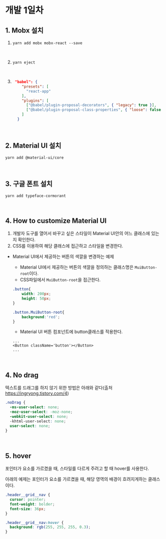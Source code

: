 # 개발 1일차



## 1. Mobx 설치

1. ```
   yarn add mobx mobx-react --save
   ```

   <br/>

2. ```
   yarn eject
   ```

   <br/>

3. ```json
    "babel": {
       "presets": [
         "react-app"
       ],
       "plugins": [
         ["@babel/plugin-proposal-decorators", { "legacy": true }],
         ["@babel/plugin-proposal-class-properties", { "loose": false }]
       ]
     }
   ```

   <br/>

## 2. Material UI 설치

```
yarn add @material-ui/core
```

<br/>

## 3. 구글 폰트 설치

```
yarn add typeface-cormorant
```

<br/>

## 4. How to customize Material UI 

1. 개발자 도구를 열어서 바꾸고 싶은 스타일이 Material UI안의 어느 클래스에 있는지 확인한다.
2. CSS를 이용하여 해당 클래스에 접근하고 스타일을 변경한다.

- Material UI에서 제공하는 버튼의 색깔을 변경하는 예제

  - Material UI에서 제공하는 버튼의 색깔을 정의하는 클래스명은 `MuiButton-root`이다.
  - CSS파일에서 `MuiButton-root`을 접근한다.

  ```css
  .button{
      width: 200px;
      height: 50px;
  }
  
  .button.MuiButton-root{
      background:'red';
  }
  ```

  - Material UI 버튼 컴포넌트에 button클래스를 적용한다.

  ```react
  ...
  <Button className='button'></Button>
  ...
  ```

<br/>

## 4. No drag

텍스트를 드래그를 하지 않기 위한 방법은 아래와 같다(출처 https://ingryong.tistory.com/4)

```css
.noDrag {
  -ms-user-select: none;
  -moz-user-select: -moz-none;
  -webkit-user-select: none;
  -khtml-user-select: none;
  user-select: none;
}
```

<br/>

## 5. hover

포인터가 요소를 가르켰을 때, 스타일를 다르게 주려고 할 때 hover를 사용한다.

아래의 예제는 포인터가 요소를 가르켰을 때, 해당 영역의 배경이 흐려지게하는 클래스이다.

```css
.header__grid__nav {
  cursor: pointer;
  font-weight: bolder;
  font-size: 36px;
}

.header__grid__nav:hover {
  background: rgb(255, 255, 255, 0.3);
}
```



